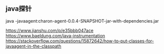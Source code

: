 ## java探针
java  -javaagent:charon-agent-0.0.4-SNAPSHOT-jar-with-dependencies.jar 


https://www.jianshu.com/p/e35bbb047ace
https://www.baeldung.com/java-instrumentation
https://stackoverflow.com/questions/15872642/how-to-put-classes-for-javaagent-in-the-classpath